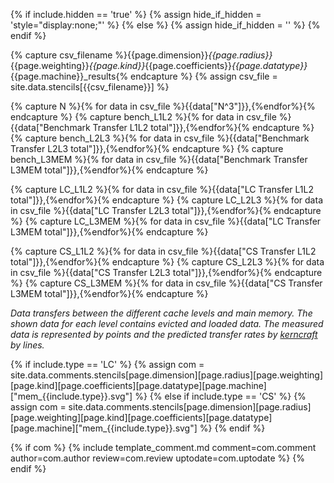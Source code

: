{% if include.hidden == 'true' %}
	{% assign hide_if_hidden = 'style="display:none;"' %}
{% else %}
	{% assign hide_if_hidden = '' %}
{% endif %}
<div  markdown="1" class="memory" id="mem_{{include.type}}" style="width:100%;min-height:400px;" {{hide_if_hidden}} >

{% capture csv_filename %}{{page.dimension}}_{{page.radius}}_{{page.weighting}}_{{page.kind}}_{{page.coefficients}}_{{page.datatype}}_{{page.machine}}_results{% endcapture %}
{% assign csv_file = site.data.stencils[{{csv_filename}}] %}

{% capture N %}{% for data in csv_file %}{{data["N^3"]}},{%endfor%}{% endcapture %}
{% capture bench_L1L2 %}{% for data in csv_file %}{{data["Benchmark Transfer L1L2 total"]}},{%endfor%}{% endcapture %}
{% capture bench_L2L3 %}{% for data in csv_file %}{{data["Benchmark Transfer L2L3 total"]}},{%endfor%}{% endcapture %}
{% capture bench_L3MEM %}{% for data in csv_file %}{{data["Benchmark Transfer L3MEM total"]}},{%endfor%}{% endcapture %}

{% capture LC_L1L2 %}{% for data in csv_file %}{{data["LC Transfer L1L2 total"]}},{%endfor%}{% endcapture %}
{% capture LC_L2L3 %}{% for data in csv_file %}{{data["LC Transfer L2L3 total"]}},{%endfor%}{% endcapture %}
{% capture LC_L3MEM %}{% for data in csv_file %}{{data["LC Transfer L3MEM total"]}},{%endfor%}{% endcapture %}

{% capture CS_L1L2 %}{% for data in csv_file %}{{data["CS Transfer L1L2 total"]}},{%endfor%}{% endcapture %}
{% capture CS_L2L3 %}{% for data in csv_file %}{{data["CS Transfer L2L3 total"]}},{%endfor%}{% endcapture %}
{% capture CS_L3MEM %}{% for data in csv_file %}{{data["CS Transfer L3MEM total"]}},{%endfor%}{% endcapture %}

<script>
var benchmark_l1l2 = {
  type: "scatter",
  mode: "markers",
  marker: { symbol: "cross-thin-open" },
  x: [{{N}}],
  y: [{{bench_L1L2}}],
  line: {color: '#d62728'},
  name: "L1-L2 Benchmark"
};
var benchmark_l2l3 = {
  type: "scatter",
  mode: "markers",
  marker: { symbol: "cross-thin-open" },
  x: [{{N}}],
  y: [{{bench_L2L3}}],
  line: {color: '#1f77b4'},
  name: "L2-L3 Benchmark"
};
var benchmark_l3mem = {
  type: "scatter",
  mode: "markers",
  marker: { symbol: "cross-thin-open" },
  x: [{{N}}],
  y: [{{bench_L3MEM}}],
  line: {color: '#ff7f0e'},
  name: "L3-MEM Benchmark"
};

var L1L2 = {
  type: "scatter",
  mode: "lines",
  x: [{{N}}],
  y: [{% if include.type == 'LC' %}{{LC_L1L2}}{% elsif include.type == 'CS' %}{{CS_L1L2}}{% endif %}],
  line: {color: '#d62728'},
  name: "L1-L2 with {{include.type}}"
};
var L2L3= {
  type: "scatter",
  mode: "lines",
  x: [{{N}}],
  y: [{% if include.type == 'LC' %}{{LC_L2L3}}{% elsif include.type == 'CS' %}{{CS_L2L3}}{% endif %}],
  line: {color: '#1f77b4'},
  name: "L2-L3 with {{include.type}}"
};
var L3MEM = {
  type: "scatter",
  mode: "lines",
  x: [{{N}}],
  y: [{% if include.type == 'LC' %}{{LC_L3MEM}}{% elsif include.type == 'CS' %}{{CS_L3MEM}}{% endif %}],
  line: {color: '#ff7f0e'},
  name: "L3-MEM with {{include.type}}"
};

var data = [benchmark_l1l2,benchmark_l2l3,benchmark_l3mem,L1L2,L2L3,L3MEM];

var layout = {
	xaxis: {title: "Grid Size (N^{{page.dimension | replace: 'D', ''}})",
          rangemode: "tozero"},
	yaxis: {title: 'Data Transfers [Byte/LUP]',
          rangemode: "tozero"},
  margin: { l: 50, r: 35, t: 10, b: 40},
  legend: { orientation: "h",y:1.3},
};

var config = {locale: 'en'};
Plotly.newPlot('mem_{{include.type}}', data, layout, config);
</script>

*Data transfers between the different cache levels and main memory. The shown data for each level contains evicted and loaded data. The measured data is represented by points and the predicted transfer rates by [kerncraft](https://github.com/RRZE-HPC/kerncraft) by lines.*

{% if include.type == 'LC' %}
	{% assign com = site.data.comments.stencils[page.dimension][page.radius][page.weighting][page.kind][page.coefficients][page.datatype][page.machine]["mem_{{include.type}}.svg"] %}
{% else if include.type == 'CS' %}
	{% assign com = site.data.comments.stencils[page.dimension][page.radius][page.weighting][page.kind][page.coefficients][page.datatype][page.machine]["mem_{{include.type}}.svg"] %}
{% endif %}

{% if com %}
{% include template_comment.md comment=com.comment author=com.author review=com.review uptodate=com.uptodate %}
{% endif %}
</div>
